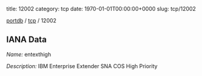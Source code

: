 title: 12002
category: tcp
date: 1970-01-01T00:00:00+0000
slug: tcp/12002

[portdb](/) / [tcp](/category/tcp.html) / 12002


## IANA Data

_Name:_ entexthigh

_Description:_ IBM Enterprise Extender SNA COS High Priority

